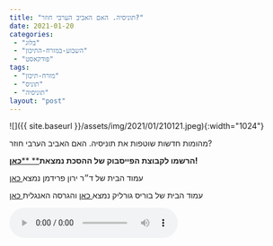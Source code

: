 ```yaml
---
title: "תוניסיה. האם האביב הערבי חוזר?"
date: 2021-01-20
categories: 
 - "בלוג"
 - "השבוע-במזרח-התיכון"
 - "פודקאסט"
tags: 
 - "מזרח-תיכון"
 - "תוניס"
 - "תוניסיה"
layout: "post"
---
```


![]({{ site.baseurl }}/assets/img/2021/01/210121.jpeg){:width="1024"}

מהומות חדשות שוטפות את תוניסיה. האם האביב הערבי חוזר?

**הרשמו לקבוצת הפייסבוק של ההסכת נמצאת**[** ****כאן**](https://www.facebook.com/%D7%94%D7%A9%D7%91%D7%95%D7%A2-%D7%91%D7%9E%D7%96%D7%A8%D7%97-%D7%94%D7%AA%D7%99%D7%9B%D7%95%D7%9F-106108581379570)**!**

עמוד הבית של ד״ר ירון פרידמן נמצא[ כאן](https://sites.google.com/site/learnspokenarabic)

עמוד הבית של בוריס גורליק נמצא[ כאן](http://he.gorelik.net/about) והגרסה האנגלית[ כאן](http://gorelik.net/about/)

<audio controls src="https://d3ctxlq1ktw2nl.cloudfront.net/staging/2021-0-20/5051f052-9f14-01cd-e13b-f673cfd17b34.mp3" class=" wp-block-audio"></audio>
